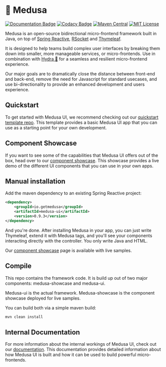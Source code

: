 # 🦑 Medusa
[![Documentation Badge](https://img.shields.io/badge/Documentation-medusa--ui.gitbook.io%2Fdocs-informational)](https://medusa-ui.gitbook.io/docs/) [![Codacy Badge](https://app.codacy.com/project/badge/Grade/c59176d4e2a34a50924afa14165071ba?branch=rewrite-1.0.0)](https://www.codacy.com/gh/medusa-ui/medusa/dashboard?utm_source=github.com&amp;utm_medium=referral&amp;utm_content=medusa-ui/medusa&amp;utm_campaign=Badge_Grade)
[![Maven Central](https://maven-badges.herokuapp.com/maven-central/io.getmedusa/medusa-ui/badge.svg)](https://maven-badges.herokuapp.com/maven-central/io.getmedusa/medusa-ui) [![MIT License](https://img.shields.io/github/license/medusa-ui/medusa)](https://github.com/medusa-ui/medusa/blob/rewrite-1.0.0/LICENSE)


Medusa is an open-source bidirectional micro-frontend framework built in Java, on top of [Spring Reactive](https://spring.io/reactive), [RSocket](https://rsocket.io/) and [Thymeleaf](https://www.thymeleaf.org/). 

It is designed to help teams build complex user interfaces by breaking them down into smaller, more manageable services, or micro-frontends. Use in combination with [Hydra 🐲](https://github.com/medusa-ui/hydra) for a seamless and resilient micro-frontend experience.

Our major goals are to dramatically close the distance between front-end and back-end, remove the need for Javascript for standard usecases, and use bi-directionality to provide an enhanced development and users experience. 

## Quickstart
To get started with Medusa UI, we recommend checking out our [quickstart template repo](https://github.com/medusa-ui/medusa-template). This template provides a basic Medusa UI app that you can use as a starting point for your own development.

## Component Showcase
If you want to see some of the capabilities that Medusa UI offers out of the box, head over to our [component showcase](https://medusa-showcase.onrender.com/). This showcase provides a live demo of the different UI components that you can use in your own apps.

## Manual installation
Add the maven dependency to an existing Spring Reactive project:
```xml
<dependency>
    <groupId>io.getmedusa</groupId>
    <artifactId>medusa-ui</artifactId>
    <version>0.9.3</version>
</dependency>
```
And you're done. After installing Medusa in your app, you can just write Thymeleaf, extend it with Medusa tags, and you'll see your components interacting directly with the controller. You only write Java and HTML.

Our [component showcase](https://medusa-showcase.onrender.com/) page is available with live samples.

## Compile
This repo contains the framework code. It is build up out of two major components: medusa-showcase and medusa-ui.

Medusa-ui is the actual framework. Medusa-showcase is the component showcase deployed for live samples.

You can build both via a simple maven build:
```xml
mvn clean install
```

## Internal Documentation
For more information about the internal workings of Medusa UI, check out our [documentation](https://medusa-ui.github.io/documentation/docs/category/internals/). This documentation provides detailed information about how Medusa UI is built and how it can be used to build powerful micro-frontends.

